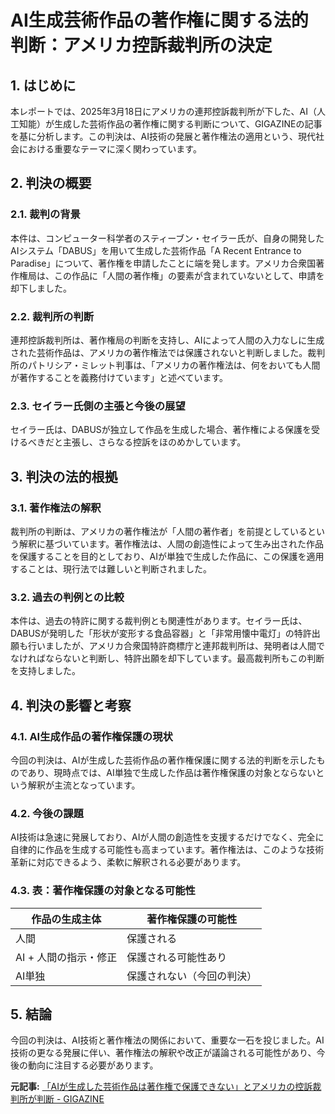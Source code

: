 # AI生成芸術作品の著作権に関する法的判断：アメリカ控訴裁判所の決定

## 1. はじめに

本レポートでは、2025年3月18日にアメリカの連邦控訴裁判所が下した、AI（人工知能）が生成した芸術作品の著作権に関する判断について、GIGAZINEの記事を基に分析します。この判決は、AI技術の発展と著作権法の適用という、現代社会における重要なテーマに深く関わっています。

## 2. 判決の概要

### 2.1. 裁判の背景

本件は、コンピューター科学者のスティーブン・セイラー氏が、自身の開発したAIシステム「DABUS」を用いて生成した芸術作品「A Recent Entrance to Paradise」について、著作権を申請したことに端を発します。アメリカ合衆国著作権局は、この作品に「人間の著作権」の要素が含まれていないとして、申請を却下しました。

### 2.2. 裁判所の判断

連邦控訴裁判所は、著作権局の判断を支持し、AIによって人間の入力なしに生成された芸術作品は、アメリカの著作権法では保護されないと判断しました。裁判所のパトリシア・ミレット判事は、「アメリカの著作権法は、何をおいても人間が著作することを義務付けています」と述べています。

### 2.3. セイラー氏側の主張と今後の展望

セイラー氏は、DABUSが独立して作品を生成した場合、著作権による保護を受けるべきだと主張し、さらなる控訴をほのめかしています。

## 3. 判決の法的根拠

### 3.1. 著作権法の解釈

裁判所の判断は、アメリカの著作権法が「人間の著作者」を前提としているという解釈に基づいています。著作権法は、人間の創造性によって生み出された作品を保護することを目的としており、AIが単独で生成した作品に、この保護を適用することは、現行法では難しいと判断されました。

### 3.2. 過去の判例との比較

本件は、過去の特許に関する裁判例とも関連性があります。セイラー氏は、DABUSが発明した「形状が変形する食品容器」と「非常用懐中電灯」の特許出願も行いましたが、アメリカ合衆国特許商標庁と連邦裁判所は、発明者は人間でなければならないと判断し、特許出願を却下しています。最高裁判所もこの判断を支持しました。

## 4. 判決の影響と考察

### 4.1. AI生成作品の著作権保護の現状

今回の判決は、AIが生成した芸術作品の著作権保護に関する法的判断を示したものであり、現時点では、AI単独で生成した作品は著作権保護の対象とならないという解釈が主流となっています。

### 4.2. 今後の課題

AI技術は急速に発展しており、AIが人間の創造性を支援するだけでなく、完全に自律的に作品を生成する可能性も高まっています。著作権法は、このような技術革新に対応できるよう、柔軟に解釈される必要があります。

### 4.3. 表：著作権保護の対象となる可能性

| 作品の生成主体 | 著作権保護の可能性 |
|---|---|
| 人間 | 保護される |
| AI + 人間の指示・修正 | 保護される可能性あり |
| AI単独 | 保護されない（今回の判決） |

## 5. 結論

今回の判決は、AI技術と著作権法の関係において、重要な一石を投じました。AI技術の更なる発展に伴い、著作権法の解釈や改正が議論される可能性があり、今後の動向に注目する必要があります。


**元記事:** [「AIが生成した芸術作品は著作権で保護できない」とアメリカの控訴裁判所が判断 - GIGAZINE](https://gigazine.net/news/20250319-copyrights-ai-generated-art/)